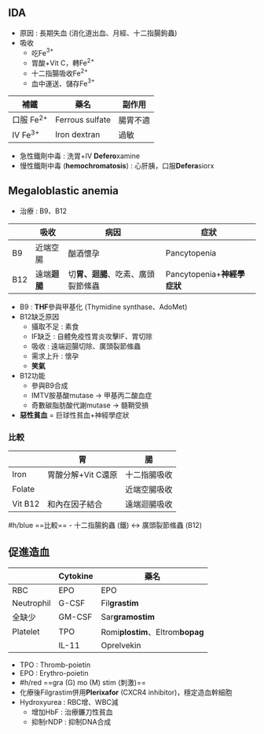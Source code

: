 ## IDA
- 原因 : 長期失血 (消化道出血、月經、十二指腸鉤蟲)
- 吸收
	- 吃Fe$^{3+}$
	- 胃酸+Vit C，轉Fe$^{2+}$
	- 十二指腸吸收Fe$^{2+}$
	- 血中運送、儲存Fe$^{3+}$

| 補鐵     | 藥名            | 副作用   |
|----------|-----------------|----------|
| 口服 Fe$^{2+}$ | Ferrous sulfate | 腸胃不適 |
| IV Fe$^{3+}$  | Iron dextran    | 過敏     |
- 急性鐵劑中毒 : 洗胃+IV **Defero**xamine
- 慢性鐵劑中毒 (**hemochromatosis**) : 心肝胰，口服**Defera**siorx
## Megaloblastic anemia
- 治療 : B9、B12

|       | 吸收     | 病因                         | 症狀                    |
|-------|----------|------------------------------|-------------------------|
| B9  | 近端空腸 | 酗酒懷孕                     | Pancytopenia            |
| B12 | 遠端**迴腸** | 切**胃、迴腸**、吃素、廣頭裂節絛蟲 | Pancytopenia+**神經學症狀** |
- B9 : **THF**參與甲基化 (Thymidine synthase、AdoMet)
- B12缺乏原因
	- 攝取不足 : 素食
	- IF缺乏 : 自體免疫性胃炎攻擊IF、胃切除
	- 吸收 : 遠端迴腸切除、廣頭裂節絛蟲
	- 需求上升 : 懷孕
	- **笑氣**
- B12功能
	- 參與B9合成
	- IMTV胺基酸mutase -> 甲基丙二酸血症
	- 奇數碳脂肪酸代謝mutase -> 髓鞘受損
- **惡性貧血** = 巨球性貧血+神經學症狀
### 比較
|         | 胃                 | 腸           |
|---------|--------------------|--------------|
| Iron    | 胃酸分解+Vit C還原 | 十二指腸吸收 |
| Folate  |                    | 近端空腸吸收 |
| Vit B12 | 和內在因子結合     | 遠端迴腸吸收 |
#h/blue ==比較==
	- 十二指腸鉤蟲 (鐵) <-> 廣頭裂節絛蟲 (B12)
## 促進造血
|            | Cytokine | 藥名                     |
|------------|----------|--------------------------|
| RBC        | EPO      | EPO                      |
| Neutrophil | G-CSF    | Fil**grastim**               |
| 全缺少     | GM-CSF   | Sar**gramostim**             |
| Platelet   | TPO      | Romi**plostim**、Eltrom**bopag** |
|            | IL-11    | Oprelvekin               |
- TPO : Thromb-poietin
- EPO : Erythro-poietin
- #h/red ==gra (G) mo (M) stim (刺激)==
- 化療後Filgrastim併用**Plerixafor** (CXCR4 inhibitor)，穩定造血幹細胞
- Hydroxyurea : RBC增、WBC減
	- 增加HbF : 治療鐮刀性貧血
	- 抑制rNDP : 抑制DNA合成